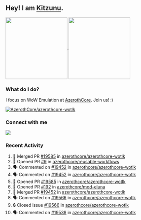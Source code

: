 ## Hey! I am [Kitzunu](https://Github.com/Kitzunu).

<!--
[![Kitzunu's Github stats](https://github-readme-stats.vercel.app/api?username=kitzunu&theme=github_dark&show_icons=true&number_format=long)](https://github.com/Kitzunu)

[![Kitzunu's Language stats](https://github-readme-stats.vercel.app/api/top-langs/?username=Kitzunu&layout=donut&theme=github_dark)](https://github.com/Kitzunu)
-->

<a href="https://github.com/Kitzunu">
  <img height=200 align="center" src="https://github-readme-stats.vercel.app/api?username=kitzunu&theme=github_dark&show_icons=true&number_format=long" />
</a>
<a href="https://github.com/Kitzunu">
  <img height=200 align="center" src="https://github-readme-stats.vercel.app/api/top-langs/?username=Kitzunu&layout=donut&theme=github_dark" />
</a>

### What do I do?

I focus on WoW Emulation at [AzerothCore](https://github.com/AzerothCore). Join us! :)

[![AzerothCore/azerothcore-wotlk](https://github-readme-stats.vercel.app/api/pin/?username=AzerothCore&repo=azerothcore-wotlk&theme=github_dark&show_owner=true)](https://github.com/azerothcore/azerothcore-wotlk)

### Connect with me
[![](https://img.shields.io/badge/AzerothCore%20Discord-Connect%20with%20me!-green)](https://discord.com/invite/gkt4y2x)

### Recent Activity

<!--START_SECTION:activity-->
1. 🎉 Merged PR [#19585](https://github.com/azerothcore/azerothcore-wotlk/pull/19585) in [azerothcore/azerothcore-wotlk](https://github.com/azerothcore/azerothcore-wotlk)
2. 💪 Opened PR [#9](https://github.com/azerothcore/reusable-workflows/pull/9) in [azerothcore/reusable-workflows](https://github.com/azerothcore/reusable-workflows)
3. 🗣 Commented on [#19452](https://github.com/azerothcore/azerothcore-wotlk/pull/19452#issuecomment-2282187879) in [azerothcore/azerothcore-wotlk](https://github.com/azerothcore/azerothcore-wotlk)
4. 🗣 Commented on [#19452](https://github.com/azerothcore/azerothcore-wotlk/pull/19452#issuecomment-2282186246) in [azerothcore/azerothcore-wotlk](https://github.com/azerothcore/azerothcore-wotlk)
5. 💪 Opened PR [#19585](https://github.com/azerothcore/azerothcore-wotlk/pull/19585) in [azerothcore/azerothcore-wotlk](https://github.com/azerothcore/azerothcore-wotlk)
6. 💪 Opened PR [#192](https://github.com/azerothcore/mod-eluna/pull/192) in [azerothcore/mod-eluna](https://github.com/azerothcore/mod-eluna)
7. 🎉 Merged PR [#19452](https://github.com/azerothcore/azerothcore-wotlk/pull/19452) in [azerothcore/azerothcore-wotlk](https://github.com/azerothcore/azerothcore-wotlk)
8. 🗣 Commented on [#19566](https://github.com/azerothcore/azerothcore-wotlk/issues/19566#issuecomment-2272748620) in [azerothcore/azerothcore-wotlk](https://github.com/azerothcore/azerothcore-wotlk)
9. 🔒 Closed issue [#19566](https://github.com/azerothcore/azerothcore-wotlk/issues/19566) in [azerothcore/azerothcore-wotlk](https://github.com/azerothcore/azerothcore-wotlk)
10. 🗣 Commented on [#19538](https://github.com/azerothcore/azerothcore-wotlk/issues/19538#issuecomment-2263249843) in [azerothcore/azerothcore-wotlk](https://github.com/azerothcore/azerothcore-wotlk)
<!--END_SECTION:activity-->
